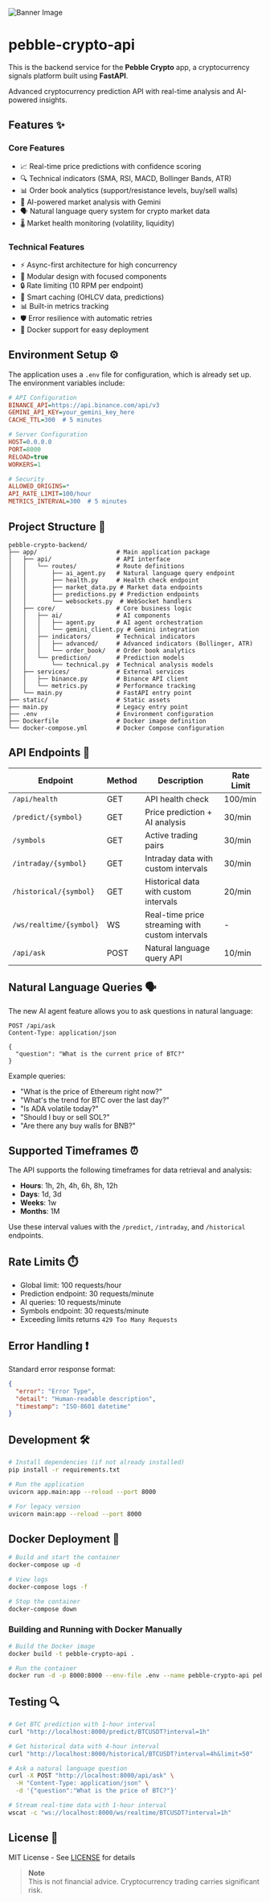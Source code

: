 ![Banner Image](static\images\20250109_094420_0000.png )

# pebble-crypto-api
This is the backend service for the **Pebble Crypto** app, a cryptocurrency signals platform built using **FastAPI**.

Advanced cryptocurrency prediction API with real-time analysis and AI-powered insights.

## Features ✨

### Core Features
- 📈 Real-time price predictions with confidence scoring
- 🔍 Technical indicators (SMA, RSI, MACD, Bollinger Bands, ATR)
- 📊 Order book analytics (support/resistance levels, buy/sell walls)
- 🤖 AI-powered market analysis with Gemini
- 🗣️ Natural language query system for crypto market data
- 🌡️ Market health monitoring (volatility, liquidity)

### Technical Features
- ⚡ Async-first architecture for high concurrency
- 🧩 Modular design with focused components
- 🔒 Rate limiting (10 RPM per endpoint)
- 🧠 Smart caching (OHLCV data, predictions)
- 📊 Built-in metrics tracking
- 🛡️ Error resilience with automatic retries
- 🐳 Docker support for easy deployment

## Environment Setup ⚙️
The application uses a `.env` file for configuration, which is already set up. The environment variables include:

```ini
# API Configuration
BINANCE_API=https://api.binance.com/api/v3
GEMINI_API_KEY=your_gemini_key_here
CACHE_TTL=300  # 5 minutes

# Server Configuration
HOST=0.0.0.0
PORT=8000
RELOAD=true
WORKERS=1

# Security
ALLOWED_ORIGINS=*
API_RATE_LIMIT=100/hour
METRICS_INTERVAL=300  # 5 minutes
```

## Project Structure 📁
```text
pebble-crypto-backend/
├── app/                      # Main application package
│   ├── api/                  # API interface
│   │   └── routes/           # Route definitions
│   │       ├── ai_agent.py   # Natural language query endpoint
│   │       ├── health.py     # Health check endpoint
│   │       ├── market_data.py # Market data endpoints
│   │       ├── predictions.py # Prediction endpoints
│   │       └── websockets.py  # WebSocket handlers
│   ├── core/                 # Core business logic
│   │   ├── ai/               # AI components
│   │   │   ├── agent.py      # AI agent orchestration
│   │   │   └── gemini_client.py # Gemini integration
│   │   ├── indicators/       # Technical indicators
│   │   │   ├── advanced/     # Advanced indicators (Bollinger, ATR)
│   │   │   └── order_book/   # Order book analytics
│   │   └── prediction/       # Prediction models
│   │       └── technical.py  # Technical analysis models
│   ├── services/             # External services
│   │   ├── binance.py        # Binance API client
│   │   └── metrics.py        # Performance tracking
│   └── main.py               # FastAPI entry point
├── static/                   # Static assets
├── main.py                   # Legacy entry point
├── .env                      # Environment configuration
├── Dockerfile                # Docker image definition
└── docker-compose.yml        # Docker Compose configuration
```

## API Endpoints 📡
| Endpoint          | Method | Description                     | Rate Limit   |
|-------------------|--------|---------------------------------|--------------|
| `/api/health`     | GET    | API health check                | 100/min      |
| `/predict/{symbol}` | GET    | Price prediction + AI analysis  | 30/min       |
| `/symbols`        | GET    | Active trading pairs            | 30/min       |
| `/intraday/{symbol}` | GET  | Intraday data with custom intervals | 30/min   |
| `/historical/{symbol}` | GET | Historical data with custom intervals | 20/min |
| `/ws/realtime/{symbol}` | WS | Real-time price streaming with custom intervals | - |
| `/api/ask`        | POST   | Natural language query API      | 10/min       |

## Natural Language Queries 🗣️
The new AI agent feature allows you to ask questions in natural language:

```http
POST /api/ask
Content-Type: application/json

{
  "question": "What is the current price of BTC?"
}
```

Example queries:
- "What is the price of Ethereum right now?"
- "What's the trend for BTC over the last day?"
- "Is ADA volatile today?"
- "Should I buy or sell SOL?"
- "Are there any buy walls for BNB?"

## Supported Timeframes ⏰
The API supports the following timeframes for data retrieval and analysis:

- **Hours**: 1h, 2h, 4h, 6h, 8h, 12h
- **Days**: 1d, 3d
- **Weeks**: 1w
- **Months**: 1M

Use these interval values with the `/predict`, `/intraday`, and `/historical` endpoints.

## Rate Limits ⏱️
- Global limit: 100 requests/hour
- Prediction endpoint: 30 requests/minute
- AI queries: 10 requests/minute
- Symbols endpoint: 30 requests/minute
- Exceeding limits returns `429 Too Many Requests`

## Error Handling ❗
Standard error response format:
```json
{
  "error": "Error Type",
  "detail": "Human-readable description",
  "timestamp": "ISO-8601 datetime"
}
```

## Development 🛠️
```bash
# Install dependencies (if not already installed)
pip install -r requirements.txt

# Run the application
uvicorn app.main:app --reload --port 8000

# For legacy version
uvicorn main:app --reload --port 8000
```

## Docker Deployment 🐳
```bash
# Build and start the container
docker-compose up -d

# View logs
docker-compose logs -f

# Stop the container
docker-compose down
```

### Building and Running with Docker Manually
```bash
# Build the Docker image
docker build -t pebble-crypto-api .

# Run the container
docker run -d -p 8000:8000 --env-file .env --name pebble-crypto-api pebble-crypto-api
```

## Testing 🔍
```bash
# Get BTC prediction with 1-hour interval
curl "http://localhost:8000/predict/BTCUSDT?interval=1h"

# Get historical data with 4-hour interval
curl "http://localhost:8000/historical/BTCUSDT?interval=4h&limit=50"

# Ask a natural language question
curl -X POST "http://localhost:8000/api/ask" \
  -H "Content-Type: application/json" \
  -d '{"question":"What is the price of BTC?"}'

# Stream real-time data with 1-hour interval
wscat -c "ws://localhost:8000/ws/realtime/BTCUSDT?interval=1h"
```

## License 📄
MIT License - See [LICENSE](LICENSE) for details

> **Note**  
> This is not financial advice. Cryptocurrency trading carries significant risk.